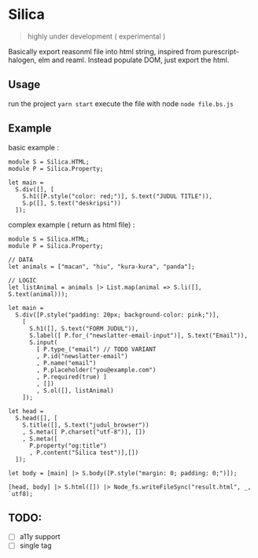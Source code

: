 # Silica
> highly under development ( experimental )

Basically export reasonml file into html string, inspired from purescript-halogen, elm and reaml. Instead populate DOM, just export the html.

## Usage
run the project `yarn start`
execute the file with node `node file.bs.js`


## Example
basic example :
```reason
module S = Silica.HTML;
module P = Silica.Property;

let main = 
  S.div([], [
    S.h1([P.style("color: red;")], S.text("JUDUL TITLE")),
    S.p([], S.text("deskripsi"))
  ]);
```

complex example ( return as html file) :
```reason
module S = Silica.HTML;
module P = Silica.Property;

// DATA
let animals = ["macan", "hiu", "kura-kura", "panda"];

// LOGIC
let listAnimal = animals |> List.map(animal => S.li([], S.text(animal)));

let main =
  S.div([P.style("padding: 20px; background-color: pink;")],
    [
      S.h1([], S.text("FORM JUDUL")),
      S.label([ P.for_("newslatter-email-input")], S.text("Email")),
      S.input(
        [ P.type_("email") // TODO VARIANT
        , P.id("newslatter-email")
        , P.name("email")
        , P.placeholder("you@example.com")
        , P.required(true) ]
        , [])
        , S.ol([], listAnimal)
    ]);

let head = 
  S.head([], [
    S.title([], S.text("judul_browser"))
    , S.meta([ P.charset("utf-8")], [])
    , S.meta([ 
      P.property("og:title")
      , P.content("Silica test")],[])
  ]);

let body = [main] |> S.body([P.style("margin: 0; padding: 0;")]);

[head, body] |> S.html([]) |> Node_fs.writeFileSync("result.html", _, `utf8);
```

## TODO:
- [ ] a11y support
- [ ] single tag 
